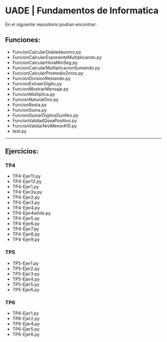 # UADE | Fundamentos de Informatica

En el siguiente repositorio podran encontrar:

## Funciones: 

- FuncionCalcularDobledeunnro.py
- FuncionCalcularExponenteMultiplicando.py
- FuncionCalcularHoraMinSeg.py
- FuncionCalcularMultiplicacionSumando.py
- FuncionCalcularPromedio2nros.py
- FuncionDivisionRestando.py
- FuncionExtraerDigito.py
- FuncionMostrarMensaje.py
- FuncionMultiplica.py
- FuncionNaturalOno.py
- FuncionResta.py
- FuncionSuma.py
- FuncionSumarDigitosDunNro.py
- FuncionValidadQseaPositivo.py
- FuncionValidarNroMenorA10.py
- test.py

__________________________________________________________________________________________________________________________________________________________________

## Ejercicios:

### TP4

- TP4-Ejer11.py
- TP4-Ejer12.py
- TP4-Ejer1.py
- TP4-Ejer2a.py
- TP4-Ejer2.py
- TP4-Ejer3.py
- TP4-Ejer4.py
- TP4-Ejer4while.py
- TP4-Ejer5.py
- TP4-Ejer6.py
- TP4-Ejer7.py
- TP4-Ejer8.py
- TP4-Ejer9.py

### TP5

- TP5-Ejer1.py
- TP5-Ejer2.py
- TP5-Ejer3.py
- TP5-Ejer4.py
- TP5-Ejer5.py
- TP5-Ejer6.py

### TP6

- TP6-Ejer1.py
- TP6-Ejer2.py
- TP6-Ejer4.py
- TP6-Ejer5.py
- TP6-Ejer6.py
